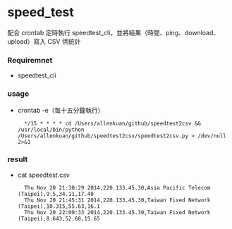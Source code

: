 speed_test
==========

配合 crontab 定時執行 speedtest_cli，並將結果（時間、ping、download、upload）寫入 CSV 供統計

### Requiremnet
* speedtest_cli

### usage
* crontab -e（每十五分鐘執行）

        */15 * * * * cd /Users/allenkuan/github/speedtest2csv && /usr/local/bin/python /Users/allenkuan/github/speedtest2csv/speedtest2csv.py > /dev/null 2>&1
        
### result
* cat speedtest.csv

        Thu Nov 20 21:30:29 2014,220.133.45.30,Asia Pacific Telecom (Taipei),9.5,34.11,17.48
        Thu Nov 20 21:45:31 2014,220.133.45.30,Taiwan Fixed Network (Taipei),10.315,55.63,16.1
        Thu Nov 20 22:00:33 2014,220.133.45.30,Taiwan Fixed Network (Taipei),8.643,52.68,15.65
